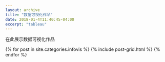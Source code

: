 ```yaml
---
layout: archive
title: "数据可视化作品"
date: 2018-01-4T11:40:45-04:00
excerpt: "tableau"
---
```


在此展示数据可视化作品

<div class="tiles">
{% for post in site.categories.infovis %}
  {% include post-grid.html %}
{% endfor %}
</div><!-- /.tiles 把所有categories 有 infovis 的列出来-->
